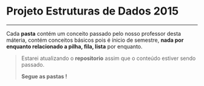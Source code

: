 # Projeto Estruturas de Dados 2015
---------------------------------------
Cada **pasta** contém um conceito passado pelo nosso professor desta máteria, contém conceitos básicos pois é ínicio de semestre, **nada por enquanto relacionado a pilha, fila, lista** por enquanto. 

> Estarei atualizando o **repositorio** assim que o conteúdo estiver sendo passado.
> **<p>Segue as pastas !</p>**
